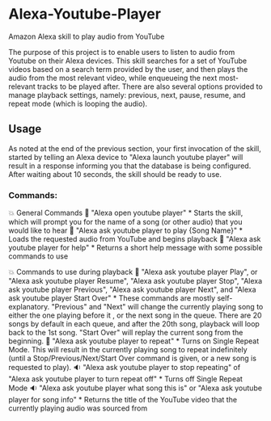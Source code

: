 
# Alexa-Youtube-Player
Amazon Alexa skill to play audio from YouTube

The purpose of this project is to enable users to listen to audio from Youtube on their Alexa devices. This skill searches for a set of YouTube videos based on a search term provided by the user, and then plays the audio from the most relevant video, while enqueueing the next most-relevant tracks to be played after. There are also several options provided to manage playback settings, namely: previous, next, pause, resume, and repeat mode (which is looping the audio).

## Usage
As noted at the end of the previous section, your first invocation of the skill, started by telling an Alexa device to "Alexa launch youtube player" will result in a response informing you that the database is being configured. After waiting about 10 seconds, the skill should be ready to use.

### Commands:
:boom: General Commands
:loudspeaker: "Alexa open youtube player"
	* Starts the skill, which will prompt you for the name of a song (or other audio) that you would like to hear
:loudspeaker: "Alexa ask youtube player to play {Song Name}"
	* Loads the requested audio from YouTube and begins playback
:loudspeaker: "Alexa ask youtube player for help"
	* Returns a short help message with some possible commands to use

:boom: Commands to use during playback
:loudspeaker: "Alexa ask youtube player Play", or "Alexa ask youtube player Resume", "Alexa ask youtube player Stop", "Alexa ask youtube player Previous", "Alexa ask youtube player Next", and "Alexa ask youtube player Start Over"
	* These commands are mostly self-explanatory.  "Previous" and "Next" will change the currently playing song to either the one playing before it , or the next song in the queue. There are 20 songs by default in each queue, and after the 20th song, playback will loop back to the 1st song. "Start Over" will replay the current song from the beginning.
:loudspeaker: "Alexa ask youtube player to repeat"
	* Turns on Single Repeat Mode. This will result in the currently playing song to repeat indefinitely (until a Stop/Previous/Next/Start Over command is given, or a new song is requested to play).
:sound: "Alexa ask youtube player to stop repeating" of "Alexa ask youtube player to turn repeat off"
	* Turns off Single Repeat Mode
:sound: "Alexa ask youtube player what song this is" or "Alexa ask youtube player for song info"
	* Returns the title of the YouTube video that the currently playing audio was sourced from
